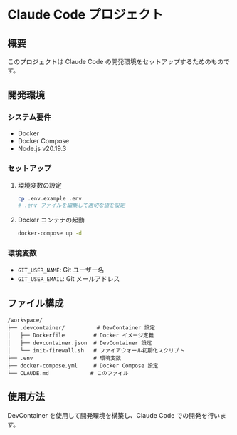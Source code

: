# Claude Code プロジェクト

## 概要
このプロジェクトは Claude Code の開発環境をセットアップするためのものです。

## 開発環境

### システム要件
- Docker
- Docker Compose
- Node.js v20.19.3

### セットアップ
1. 環境変数の設定
   ```bash
   cp .env.example .env
   # .env ファイルを編集して適切な値を設定
   ```

2. Docker コンテナの起動
   ```bash
   docker-compose up -d
   ```

### 環境変数
- `GIT_USER_NAME`: Git ユーザー名
- `GIT_USER_EMAIL`: Git メールアドレス

## ファイル構成
```
/workspace/
├── .devcontainer/          # DevContainer 設定
│   ├── Dockerfile         # Docker イメージ定義
│   ├── devcontainer.json  # DevContainer 設定
│   └── init-firewall.sh   # ファイアウォール初期化スクリプト
├── .env                   # 環境変数
├── docker-compose.yml     # Docker Compose 設定
└── CLAUDE.md             # このファイル
```

## 使用方法
DevContainer を使用して開発環境を構築し、Claude Code での開発を行います。